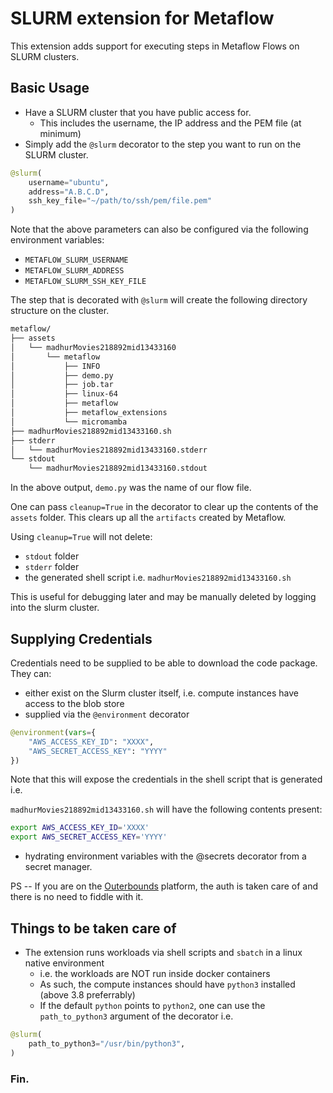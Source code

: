 # SLURM extension for Metaflow

This extension adds support for executing steps in Metaflow Flows on SLURM clusters.

## Basic Usage

- Have a SLURM cluster that you have public access for.
    - This includes the username, the IP address and the PEM file (at minimum)
- Simply add the `@slurm` decorator to the step you want to run on the SLURM cluster.

```py
@slurm(
    username="ubuntu",
    address="A.B.C.D",
    ssh_key_file="~/path/to/ssh/pem/file.pem"
)
```

Note that the above parameters can also be configured via the following environment variables:
- `METAFLOW_SLURM_USERNAME`
- `METAFLOW_SLURM_ADDRESS`
- `METAFLOW_SLURM_SSH_KEY_FILE`

The step that is decorated with `@slurm` will create the following directory structure on the cluster.

```bash
metaflow/
├── assets
│   └── madhurMovies218892mid13433160
│       └── metaflow
│           ├── INFO
│           ├── demo.py
│           ├── job.tar
│           ├── linux-64
│           ├── metaflow
│           ├── metaflow_extensions
│           └── micromamba
├── madhurMovies218892mid13433160.sh
├── stderr
│   └── madhurMovies218892mid13433160.stderr
└── stdout
    └── madhurMovies218892mid13433160.stdout
```

In the above output, `demo.py` was the name of our flow file.

One can pass `cleanup=True` in the decorator to clear up the contents of the `assets` folder.
This clears up all the `artifacts` created by Metaflow.

Using `cleanup=True` will not delete:
- `stdout` folder
- `stderr` folder
- the generated shell script i.e. `madhurMovies218892mid13433160.sh`

This is useful for debugging later and may be manually deleted by logging into the slurm cluster.

## Supplying Credentials

Credentials need to be supplied to be able to download the code package. They can:

- either exist on the Slurm cluster itself, i.e. compute instances have access to the blob store
- supplied via the `@environment` decorator

```py
@environment(vars={
    "AWS_ACCESS_KEY_ID": "XXXX",
    "AWS_SECRET_ACCESS_KEY": "YYYY"
})
```

Note that this will expose the credentials in the shell script that is generated i.e.

`madhurMovies218892mid13433160.sh` will have the following contents present:

```bash
export AWS_ACCESS_KEY_ID='XXXX'
export AWS_SECRET_ACCESS_KEY='YYYY'
```

- hydrating environment variables with the @secrets decorator from a secret manager.

PS -- If you are on the [Outerbounds](https://outerbounds.com/) platform, the auth is taken care of and there is no need to fiddle with it.

## Things to be taken care of

- The extension runs workloads via shell scripts and `sbatch` in a linux native environment
    - i.e. the workloads are NOT run inside docker containers
    - As such, the compute instances should have `python3` installed (above 3.8 preferrably)
    - If the default `python` points to `python2`, one can use the `path_to_python3` argument of the decorator i.e.

```py
@slurm(
    path_to_python3="/usr/bin/python3",
)
```

### Fin.
